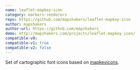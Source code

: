 ```yaml
---
name: leaflet-mapkey-icon
category: markers-renderers
repo: https://github.com/mapshakers/leaflet-mapkey-icon
author: mapshakers
author-url: https://github.com/mapshakers
demo: http://mapshakers.com/projects/leaflet-mapkey-icon/
compatible-v0:
compatible-v1: true
compatible-v2: false
---
```


Set of cartographic font icons based on <a href="https://iconsflow.com">mapkeyicons</a>.
